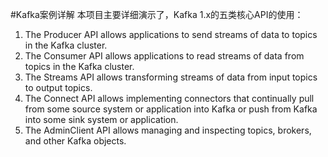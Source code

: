 #Kafka案例详解
本项目主要详细演示了，Kafka 1.x的五类核心API的使用：
1. The Producer API allows applications to send streams of data to topics in the Kafka cluster.
2. The Consumer API allows applications to read streams of data from topics in the Kafka cluster.
3. The Streams API allows transforming streams of data from input topics to output topics.
4. The Connect API allows implementing connectors that continually pull from some source system or application into Kafka or push from Kafka into some sink system or application.
5. The AdminClient API allows managing and inspecting topics, brokers, and other Kafka objects.